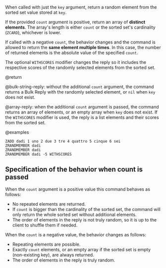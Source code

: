 When called with just the `key` argument, return a random element from the
sorted set value stored at `key`.

If the provided `count` argument is positive, return an array of **distinct
elements**. The array's length is either `count` or the sorted set's cardinality
(`ZCARD`), whichever is lower.

If called with a negative `count`, the behavior changes and the command is
allowed to return the **same element multiple times**. In this case, the number
of returned elements is the absolute value of the specified `count`.

The optional `WITHSCORES` modifier changes the reply so it includes the
respective scores of the randomly selected elements from the sorted set.

@return

@bulk-string-reply: without the additional `count` argument, the command returns
a Bulk Reply with the randomly selected element, or `nil` when `key` does not
exist.

@array-reply: when the additional `count` argument is passed, the command
returns an array of elements, or an empty array when `key` does not exist. If
the `WITHSCORES` modifier is used, the reply is a list elements and their scores
from the sorted set.

@examples

```cli
ZADD dadi 1 uno 2 due 3 tre 4 quattro 5 cinque 6 sei
ZRANDMEMBER dadi
ZRANDMEMBER dadi
ZRANDMEMBER dadi -5 WITHSCORES
```

## Specification of the behavior when count is passed

When the `count` argument is a positive value this command behaves as follows:

- No repeated elements are returned.
- If `count` is bigger than the cardinality of the sorted set, the command will
  only return the whole sorted set without additional elements.
- The order of elements in the reply is not truly random, so it is up to the
  client to shuffle them if needed.

When the `count` is a negative value, the behavior changes as follows:

- Repeating elements are possible.
- Exactly `count` elements, or an empty array if the sorted set is empty
  (non-existing key), are always returned.
- The order of elements in the reply is truly random.
